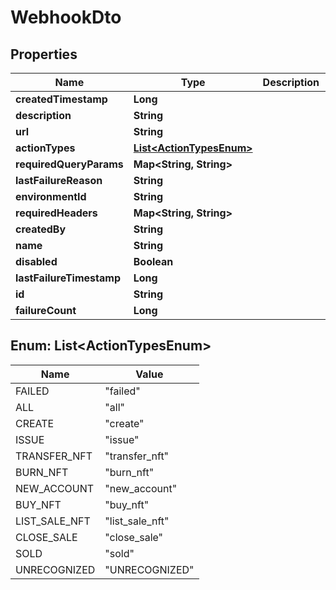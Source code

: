 

# WebhookDto

## Properties

Name | Type | Description | Notes
------------ | ------------- | ------------- | -------------
**createdTimestamp** | **Long** |  |  [optional]
**description** | **String** |  |  [optional]
**url** | **String** |  |  [optional]
**actionTypes** | [**List&lt;ActionTypesEnum&gt;**](#List&lt;ActionTypesEnum&gt;) |  |  [optional]
**requiredQueryParams** | **Map&lt;String, String&gt;** |  |  [optional]
**lastFailureReason** | **String** |  |  [optional]
**environmentId** | **String** |  |  [optional]
**requiredHeaders** | **Map&lt;String, String&gt;** |  |  [optional]
**createdBy** | **String** |  |  [optional]
**name** | **String** |  |  [optional]
**disabled** | **Boolean** |  |  [optional]
**lastFailureTimestamp** | **Long** |  |  [optional]
**id** | **String** |  |  [optional]
**failureCount** | **Long** |  |  [optional]



## Enum: List&lt;ActionTypesEnum&gt;

Name | Value
---- | -----
FAILED | &quot;failed&quot;
ALL | &quot;all&quot;
CREATE | &quot;create&quot;
ISSUE | &quot;issue&quot;
TRANSFER_NFT | &quot;transfer_nft&quot;
BURN_NFT | &quot;burn_nft&quot;
NEW_ACCOUNT | &quot;new_account&quot;
BUY_NFT | &quot;buy_nft&quot;
LIST_SALE_NFT | &quot;list_sale_nft&quot;
CLOSE_SALE | &quot;close_sale&quot;
SOLD | &quot;sold&quot;
UNRECOGNIZED | &quot;UNRECOGNIZED&quot;




